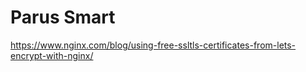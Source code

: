 # Parus Smart

https://www.nginx.com/blog/using-free-ssltls-certificates-from-lets-encrypt-with-nginx/